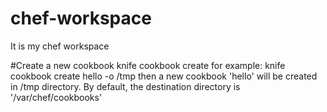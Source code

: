 chef-workspace
==============

It is my chef workspace

#Create a new cookbook
knife cookbook create <COOKBOOK> 
for example: 
  knife cookbook create hello -o /tmp 
then a new cookbook 'hello' will be created in /tmp directory. By default, the destination directory is '/var/chef/cookbooks'
